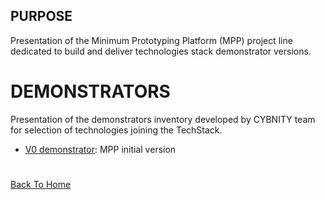 ## PURPOSE
Presentation of the Minimum Prototyping Platform (MPP) project line dedicated to build and deliver technologies stack demonstrator versions.

# DEMONSTRATORS
Presentation of the demonstrators inventory developed by CYBNITY team for selection of technologies joining the TechStack.

- [V0 demonstrator](demonstrator-v0/README.md): MPP initial version

#
[Back To Home](../README.md)
